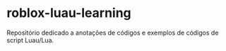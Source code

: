 # roblox-luau-learning
Repositório dedicado a anotações de códigos e exemplos de códigos de script Luau/Lua.
